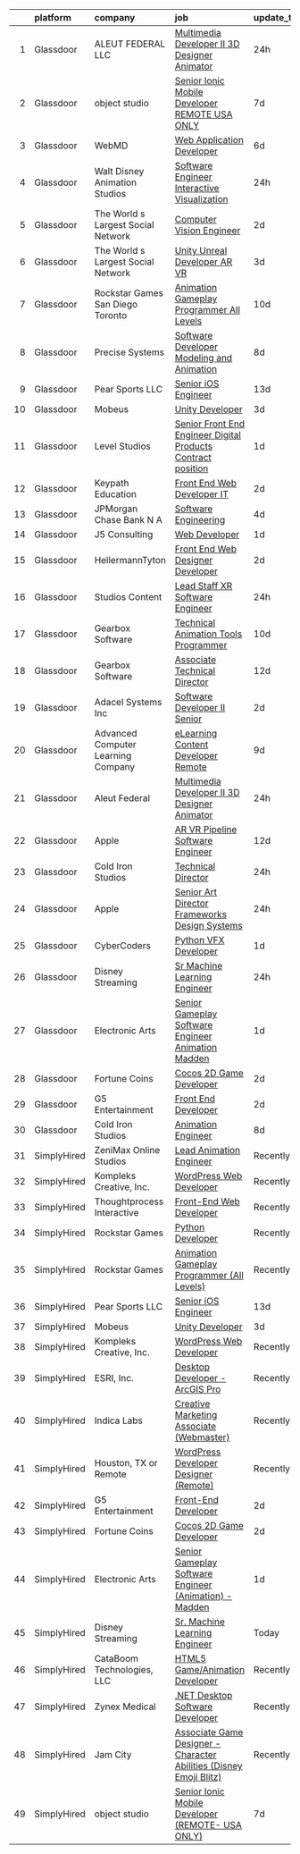 

|    | platform    | company                            | job                                                                                                                                                                                                                                                                                                                                                                                                                                                                                                                                                                                                                                                                                                                                                                                                                                                                                                                                                                                                                                                                                                                                                                                                                                                                                                                                                           | update_time   | location             |
|---:|:------------|:-----------------------------------|:--------------------------------------------------------------------------------------------------------------------------------------------------------------------------------------------------------------------------------------------------------------------------------------------------------------------------------------------------------------------------------------------------------------------------------------------------------------------------------------------------------------------------------------------------------------------------------------------------------------------------------------------------------------------------------------------------------------------------------------------------------------------------------------------------------------------------------------------------------------------------------------------------------------------------------------------------------------------------------------------------------------------------------------------------------------------------------------------------------------------------------------------------------------------------------------------------------------------------------------------------------------------------------------------------------------------------------------------------------------|:--------------|:---------------------|
|  1 | Glassdoor   | ALEUT FEDERAL LLC                  | [Multimedia Developer II   3D Designer Animator](https://www.glassdoor.com/partner/jobListing.htm?pos=117&ao=1136043&s=58&guid=0000018224b11adeb8172c9469928a9f&src=GD_JOB_AD&t=SR&vt=w&ea=1&cs=1_2b7b582b&cb=1658472964389&jobListingId=1008020532641&jrtk=3-0-1g8ib26u3k27r801-1g8ib26uljflt800-6861b7da3f143f87-)                                                                                                                                                                                                                                                                                                                                                                                                                                                                                                                                                                                                                                                                                                                                                                                                                                                                                                                                                                                                                                          | 24h           | Colorado Springs, CO |
|  2 | Glassdoor   | object studio                      | [Senior Ionic Mobile Developer  REMOTE  USA ONLY ](https://www.glassdoor.com/partner/jobListing.htm?pos=116&ao=1136043&s=58&guid=0000018224b11adeb8172c9469928a9f&src=GD_JOB_AD&t=SR&vt=w&ea=1&cs=1_2dfaa56e&cb=1658472964389&jobListingId=1008005650927&jrtk=3-0-1g8ib26u3k27r801-1g8ib26uljflt800-8984049d416d7946-)                                                                                                                                                                                                                                                                                                                                                                                                                                                                                                                                                                                                                                                                                                                                                                                                                                                                                                                                                                                                                                        | 7d            | Remote               |
|  3 | Glassdoor   | WebMD                              | [Web Application Developer](https://www.glassdoor.com/partner/jobListing.htm?pos=114&ao=1136043&s=58&guid=0000018224b11adeb8172c9469928a9f&src=GD_JOB_AD&t=SR&vt=w&cs=1_c6caca9f&cb=1658472964389&jobListingId=1008008367061&jrtk=3-0-1g8ib26u3k27r801-1g8ib26uljflt800-e28f196c8044f50b-)                                                                                                                                                                                                                                                                                                                                                                                                                                                                                                                                                                                                                                                                                                                                                                                                                                                                                                                                                                                                                                                                    | 6d            | Atlanta, GA          |
|  4 | Glassdoor   | Walt Disney Animation Studios      | [Software Engineer   Interactive Visualization](https://www.glassdoor.com/partner/jobListing.htm?pos=104&ao=1110586&s=58&guid=0000018224b11adeb8172c9469928a9f&src=GD_JOB_AD&t=SR&vt=w&cs=1_52db50b1&cb=1658472964387&jobListingId=1008020677665&cpc=FDA93C03AE7AED37&jrtk=3-0-1g8ib26u3k27r801-1g8ib26uljflt800-42a0d5a382f26cee--6NYlbfkN0DAFTyt7pbDCC2JPO79CSdi1dIb81yjczP5qsKcZIxgiYm3-7g-689UM0rgypL64cpNDepkh3HaOo81WMlARLLxajXu5kmw5CVT9Kx4CWAUP1282JamdjJiyKuoLIDZzJ9lqsO9RZnYWVxUqQAyNSPrSR1HSuWbsxerZX5orJ0YsqBZID8bIhZlNf--6YoF8BK-Yr3vgYGbIhW9OS71QNbIiJDS6A5a6ehGrRnPiR4TbKOETh3h1j-CeDAA40NPY_7vB1EkWkVRdYmYK20vHkLQnTh6H77_OZBMCmfhwJZfXMZKnocDfcbTXYO5hK6-UpSz7Kpotc4bhYrtGTPi0J8egGcclp5MOBIFUqe5IgjMipz8XSAJA6NKGfFlse_9jWc9JQgOU5s90Xvjz44V8GsAOiaBypxauA4wvfolNLMM1GugtwwTHvBZyWIPuEuoex0%3D)                                                                                                                                                                                                                                                                                                                                                                                                                                                                                                                                             | 24h           | Burbank, CA          |
|  5 | Glassdoor   | The World s Largest Social Network | [Computer Vision Engineer](https://www.glassdoor.com/partner/jobListing.htm?pos=103&ao=1110586&s=58&guid=0000018224b11adeb8172c9469928a9f&src=GD_JOB_AD&t=SR&vt=w&ea=1&cs=1_5172d3bc&cb=1658472964387&jobListingId=1008016092350&cpc=B576E40E3A51D23B&jrtk=3-0-1g8ib26u3k27r801-1g8ib26uljflt800-3d6004a19f2b5383--6NYlbfkN0DSgjPPcnEdvoK3uuxfISLALE6pB1FR7YSHOr_tSg5_QCn410VK5Ds4bQGcKtrI54_urjgcqwktlQZeIDvjbd7sMbA5gnhA_l4KE5fLH9VXOELgC33_D_fNtopS_25WJNRKlKtLnhICZr5wlKcy7_AqiPf7PGqIsyope6sbucOqxixnSXeQRaKdsdU2ItgDvYhvY_AyIZNk-uH3OHuVbn4IglcwN4v5CtR2NGV4iR1EF_ANg0bb7VDk0S7DOxF3_9wD14XnJUdViQlj-DZ3kQaUZwzGy_Q7ZhGR4mLkospkFgeg99nZYGMeLXRC3zjz-VHO50VTfYHqDLfOElIkzGNz6JzM5Hzq8QbxD_yXf_XDh2LYCDDE9LaSrtakIE1_L_kg4yWQa2EorTrb-9HZfx7WPMt0PQR2MLMBYrARyNyM7Ba7P2URI11B9TlLXj5YBj3gD619eJo-oPW85x5xQAYmRHCMoW26eeASUjy20Jf3qBbKFKDy0zf4PI7gh96bweYFZrdnqpvnOF0pQItIIf9SvMH5lJPnmytOBCsB1xCMWZ9nsaB-EG_RhL-ZA1O_EYIS-Jrv8_fQyawNzg5VONl6)                                                                                                                                                                                                                                                                                                                                                                                                           | 2d            | Los Angeles, CA      |
|  6 | Glassdoor   | The World s Largest Social Network | [Unity Unreal Developer  AR VR ](https://www.glassdoor.com/partner/jobListing.htm?pos=107&ao=1110586&s=58&guid=0000018224b11adeb8172c9469928a9f&src=GD_JOB_AD&t=SR&vt=w&ea=1&cs=1_9444f3c9&cb=1658472964388&jobListingId=1008012651983&cpc=6FC5BA77C9A4CD78&jrtk=3-0-1g8ib26u3k27r801-1g8ib26uljflt800-6a9687f16436b173--6NYlbfkN0DSgjPPcnEdvoK3uuxfISLALE6pB1FR7YSHOr_tSg5_QGIhoz_2VqUepdcKLBLI_zRvkDZhvtF_k8miCmwKmbQ_d86ghCkWK5Iyn9zY4XJYRa_cJlbg1rLK4zZUQXMOjDscXw6-RhjxJQyns7_2qNLXsUWksOCT123nD7wpF_Hivl8vz11EM2MFRSnk1ltY0GQ0qx6yKXuyHNIueBINVoCyQ6w9KmsIDwB-gXlf4aH4rgpw3wuQOag2GaS4HDrso4TXzERBqcbGNHLqSpwERN2oM6zPvYzoCv_0MZwxAubG_nCHPZwojjOQklzZ0b0A01b5JDg8wwqY62ZYcVBXDGVIjf7FOw19ISun7P97jQvWDTO57OgNMxnIt0UJVb9PLrifqBmNMSVztS0gcsBZv23dkITTYfY5tWGAx9sYzcdv9qunl7v74rfa7pxOJTJmgj541MxHFpzKUI9o8_GTyUyAU-dBbc0gLCkr8eUWIN5adrLvEm7H2jjsh62IyGJiXCcEG1sfSTaBKCINf9bb_7qXiMk2cRWKvMLNxKQMNiMhXEOqwn83s6ZryL2EQsIcYqZHnIM3CI7iAn8zdvqImtiB)                                                                                                                                                                                                                                                                                                                                                                                                     | 3d            | Sausalito, CA        |
|  7 | Glassdoor   | Rockstar Games San Diego   Toronto | [Animation Gameplay Programmer  All Levels ](https://www.glassdoor.com/partner/jobListing.htm?pos=125&ao=1136043&s=58&guid=0000018224b11adeb8172c9469928a9f&src=GD_JOB_AD&t=SR&vt=w&cs=1_58a4e4d9&cb=1658472964389&jobListingId=1007999078451&jrtk=3-0-1g8ib26u3k27r801-1g8ib26uljflt800-a340a17d7da06a63-)                                                                                                                                                                                                                                                                                                                                                                                                                                                                                                                                                                                                                                                                                                                                                                                                                                                                                                                                                                                                                                                   | 10d           | Carlsbad, CA         |
|  8 | Glassdoor   | Precise Systems                    | [Software Developer  Modeling and Animation ](https://www.glassdoor.com/partner/jobListing.htm?pos=121&ao=1136043&s=58&guid=0000018224b11adeb8172c9469928a9f&src=GD_JOB_AD&t=SR&vt=w&ea=1&cs=1_cc7ede2e&cb=1658472964389&jobListingId=1008004152660&jrtk=3-0-1g8ib26u3k27r801-1g8ib26uljflt800-fe782767aaad92cb-)                                                                                                                                                                                                                                                                                                                                                                                                                                                                                                                                                                                                                                                                                                                                                                                                                                                                                                                                                                                                                                             | 8d            | San Diego, CA        |
|  9 | Glassdoor   | Pear Sports LLC                    | [Senior iOS Engineer](https://www.glassdoor.com/partner/jobListing.htm?pos=101&ao=1110586&s=58&guid=0000018224b11adeb8172c9469928a9f&src=GD_JOB_AD&t=SR&vt=w&ea=1&cs=1_cce60dae&cb=1658472964387&jobListingId=1007993166305&cpc=81AAE51C33FDE227&jrtk=3-0-1g8ib26u3k27r801-1g8ib26uljflt800-cbd344a28ed5bdd1--6NYlbfkN0Dv7ndDd69lmugUXCgoCPtpAVgbUJfy1aW2stz5aeGS0ojezn-FD23BR7ZCWtAU7pr63qdi_3htSCWhkmBIgWuOOMx0CodzmsXleKS3P5DwZaZRFDbKww_9JFruSqyfPMo8Ss43bF31rH2Rxmghdu0Rd8ESX4BGHW-USyPvLJgp0NOBPZGiCLm0K6NLcPkywW7buk2x-nozeVhfMfGlSC4V8e8g_zl4tcH-fwmohdE1zeSBDnJJ1jYnM94KeAI9VfDXKVg7bsOiOZzR7gCPDBzyppTEREh1kyeAS6RTRbyMQusPFDdMQ2Q71INkLrkVP9ELg2bp2T0ojcd_4Ftbq_puELk0CEDi5eb36rLoMIOI6fWovV3fAcY_mul2I9XPKIr8fjbql44UGFkvy3j7op8HRZb9uhtjYjDCAkWgaL6gd9c9uN06JgUnHnQ-3rNefmAoqfs1P_ztdNDEEyxwiq3iuRFcFgOw5QuxFYXl2aB1vTkUJsAkNCT5Q5cBLNk142o%3D)                                                                                                                                                                                                                                                                                                                                                                                                                                                                                                  | 13d           | Remote               |
| 10 | Glassdoor   | Mobeus                             | [Unity Developer](https://www.glassdoor.com/partner/jobListing.htm?pos=113&ao=1136043&s=58&guid=0000018224b11adeb8172c9469928a9f&src=GD_JOB_AD&t=SR&vt=w&ea=1&cs=1_cc596917&cb=1658472964389&jobListingId=1008012455848&jrtk=3-0-1g8ib26u3k27r801-1g8ib26uljflt800-8725804754ef9c43-)                                                                                                                                                                                                                                                                                                                                                                                                                                                                                                                                                                                                                                                                                                                                                                                                                                                                                                                                                                                                                                                                         | 3d            | United, WV           |
| 11 | Glassdoor   | Level Studios                      | [Senior Front End Engineer  Digital Products  Contract position ](https://www.glassdoor.com/partner/jobListing.htm?pos=128&ao=1136043&s=58&guid=0000018224b11adeb8172c9469928a9f&src=GD_JOB_AD&t=SR&vt=w&cs=1_fb39cabe&cb=1658472964389&jobListingId=1008018894140&jrtk=3-0-1g8ib26u3k27r801-1g8ib26uljflt800-cb2bb438325d3acc-)                                                                                                                                                                                                                                                                                                                                                                                                                                                                                                                                                                                                                                                                                                                                                                                                                                                                                                                                                                                                                              | 1d            | Atlanta, GA          |
| 12 | Glassdoor   | Keypath Education                  | [Front End Web Developer   IT](https://www.glassdoor.com/partner/jobListing.htm?pos=102&ao=1110586&s=58&guid=0000018224b11adeb8172c9469928a9f&src=GD_JOB_AD&t=SR&vt=w&ea=1&cs=1_8ec1c407&cb=1658472964387&jobListingId=1008016122648&cpc=FF950A86FEA5DF54&jrtk=3-0-1g8ib26u3k27r801-1g8ib26uljflt800-78f317af56e3f18c--6NYlbfkN0B5yzmwsWuqFEnZ4KZ0oZggF_kecX9RXCcNgmDdqnpqNuS9SQwkvMm25LJOlwnoQeRGVNLuM68xe_XBupscoGWwLuAmAECc7b1ebtEBdhfC5DUw0FIOA52Rp9Xn4PKH-c0divItmOUKO7DkM3INqiqcAzduqg14ZHADXTMottiuw7WUxXzUup9t1JXlxov6LZRxMpr7Bj-kutl0jZlsHtNy93Km6MjkFYNyOK5LYuYUMBaRuO-p8Sc4NCfZ0X9Se-OR-ZLT3e4fcW-H9N-g6OE6Q3I2tEagUVON4TIkLNIX9cuI7fenCI5wcuAQrga2dnsVG6QB4TvngjGTeAia9X9zd_iumpy8rcK9MlRmV1nzza-jAtOTqdt1mkDFboX2ItUb5fbQWDghH1quLn9xsN4QG41o5fCX00L8JSILG6BEETFSfj7PMryoRldupOhIlNn2wIBI9PFK8TWAXhvCkKzlR9IlfpjXn3S-Qc7PvFp1H2HIVsGoMh4BSSDIMFIoSco22iDoH-ZDQIYohDNrQgtVwAO0HPdIYX6qg2UuSgJQlYSHzZzxdSM6dcjS7ZoIdlpYQbC5eDJcvNXdtTLHdCi9PFml7WdUAUq1OInYGcK6x3Pb0qqPcBIYaYErrAAf-fM%3D)                                                                                                                                                                                                                                                                                                                                                         | 2d            | Schaumburg, IL       |
| 13 | Glassdoor   | JPMorgan Chase Bank  N A           | [Software Engineering](https://www.glassdoor.com/partner/jobListing.htm?pos=124&ao=1136043&s=58&guid=0000018224b11adeb8172c9469928a9f&src=GD_JOB_AD&t=SR&vt=w&cs=1_923c4b1d&cb=1658472964389&jobListingId=1008011227449&jrtk=3-0-1g8ib26u3k27r801-1g8ib26uljflt800-191351673c7be29c-)                                                                                                                                                                                                                                                                                                                                                                                                                                                                                                                                                                                                                                                                                                                                                                                                                                                                                                                                                                                                                                                                         | 4d            | Columbus, OH         |
| 14 | Glassdoor   | J5 Consulting                      | [Web Developer](https://www.glassdoor.com/partner/jobListing.htm?pos=122&ao=1136043&s=58&guid=0000018224b11adeb8172c9469928a9f&src=GD_JOB_AD&t=SR&vt=w&ea=1&cs=1_3c1f0022&cb=1658472964389&jobListingId=1008018242416&jrtk=3-0-1g8ib26u3k27r801-1g8ib26uljflt800-8d633f17a317ae0f-)                                                                                                                                                                                                                                                                                                                                                                                                                                                                                                                                                                                                                                                                                                                                                                                                                                                                                                                                                                                                                                                                           | 1d            | Chantilly, VA        |
| 15 | Glassdoor   | HellermannTyton                    | [Front End Web Designer Developer](https://www.glassdoor.com/partner/jobListing.htm?pos=126&ao=1136043&s=58&guid=0000018224b11adeb8172c9469928a9f&src=GD_JOB_AD&t=SR&vt=w&ea=1&cs=1_1798a55e&cb=1658472964389&jobListingId=1008015633229&jrtk=3-0-1g8ib26u3k27r801-1g8ib26uljflt800-dbe7d8bfa1e421c8-)                                                                                                                                                                                                                                                                                                                                                                                                                                                                                                                                                                                                                                                                                                                                                                                                                                                                                                                                                                                                                                                        | 2d            | Milwaukee, WI        |
| 16 | Glassdoor   | Studios Content                    | [Lead  Staff  XR Software Engineer](https://www.glassdoor.com/partner/jobListing.htm?pos=106&ao=1110586&s=58&guid=0000018224b11adeb8172c9469928a9f&src=GD_JOB_AD&t=SR&vt=w&cs=1_f7244169&cb=1658472964388&jobListingId=1008020675863&cpc=1120CD366D53BFD9&jrtk=3-0-1g8ib26u3k27r801-1g8ib26uljflt800-a02d03ca6b972eeb--6NYlbfkN0DAFTyt7pbDCC2JPO79CSdi1dIb81yjczP5qsKcZIxgiYm3-7g-689UM0rgypL64cpNDepkh3HaOlquiznncK0jDhtZzDMGJ0DVmq6xchC8MKpsDTl4-NPe-XVzN8aSxIOK4n9EysEMYtB1lSR1phauX5zsP9EDQYqDS4tc0RyaVfKdfE8-Aoq4O274g1Y5xbw2Qd8snVVpNvrPZEjrLbyfNl3Bbn2z1EPH8_UsZmeJZ7xYrIy0ccSn16bOSzqVyqteyt35hkULIbXyNEloPLJEXNyiDtnOC00HTKEn5CdpsBRfMzt_8Uc6u5nHCCGP6qwuL4K2102NfYn9RaRBGE0o0TAJ2fDiMJiAmjVp7ztLTIMjDDQkZ5Y8QzP_Nl9Bgysn9mgePsQ-f0mvSvN1fsiPreR8EaWjSD2AbL3kG8QHqjNo-tZpMz7oziSKPSniTNg%3D)                                                                                                                                                                                                                                                                                                                                                                                                                                                                                                                                                         | 24h           | Glendale, CA         |
| 17 | Glassdoor   | Gearbox Software                   | [Technical Animation Tools Programmer](https://www.glassdoor.com/partner/jobListing.htm?pos=127&ao=1136043&s=58&guid=0000018224b11adeb8172c9469928a9f&src=GD_JOB_AD&t=SR&vt=w&ea=1&cs=1_0a4f271a&cb=1658472964389&jobListingId=1007998860842&jrtk=3-0-1g8ib26u3k27r801-1g8ib26uljflt800-a6dc851de2496d1b-)                                                                                                                                                                                                                                                                                                                                                                                                                                                                                                                                                                                                                                                                                                                                                                                                                                                                                                                                                                                                                                                    | 10d           | Frisco, TX           |
| 18 | Glassdoor   | Gearbox Software                   | [Associate Technical Director](https://www.glassdoor.com/partner/jobListing.htm?pos=130&ao=1136043&s=58&guid=0000018224b11adeb8172c9469928a9f&src=GD_JOB_AD&t=SR&vt=w&ea=1&cs=1_85389004&cb=1658472964389&jobListingId=1007994173103&jrtk=3-0-1g8ib26u3k27r801-1g8ib26uljflt800-1431cd0e3815fedf-)                                                                                                                                                                                                                                                                                                                                                                                                                                                                                                                                                                                                                                                                                                                                                                                                                                                                                                                                                                                                                                                            | 12d           | Frisco, TX           |
| 19 | Glassdoor   | Adacel Systems Inc                 | [Software Developer II  Senior ](https://www.glassdoor.com/partner/jobListing.htm?pos=129&ao=1136043&s=58&guid=0000018224b11adeb8172c9469928a9f&src=GD_JOB_AD&t=SR&vt=w&ea=1&cs=1_b3f06426&cb=1658472964389&jobListingId=1008015537570&jrtk=3-0-1g8ib26u3k27r801-1g8ib26uljflt800-2c5246f349190084-)                                                                                                                                                                                                                                                                                                                                                                                                                                                                                                                                                                                                                                                                                                                                                                                                                                                                                                                                                                                                                                                          | 2d            | Orlando, FL          |
| 20 | Glassdoor   | Advanced Computer Learning Company | [eLearning Content Developer  Remote  ](https://www.glassdoor.com/partner/jobListing.htm?pos=115&ao=1136043&s=58&guid=0000018224b11adeb8172c9469928a9f&src=GD_JOB_AD&t=SR&vt=w&ea=1&cs=1_02d23338&cb=1658472964389&jobListingId=1008000784696&jrtk=3-0-1g8ib26u3k27r801-1g8ib26uljflt800-e77e1058c18c2e89-)                                                                                                                                                                                                                                                                                                                                                                                                                                                                                                                                                                                                                                                                                                                                                                                                                                                                                                                                                                                                                                                   | 9d            | Remote               |
| 21 | Glassdoor   | Aleut Federal                      | [Multimedia Developer II   3D Designer Animator](https://www.glassdoor.com/partner/jobListing.htm?pos=118&ao=1136043&s=58&guid=0000018224b11adeb8172c9469928a9f&src=GD_JOB_AD&t=SR&vt=w&cs=1_3f807c2b&cb=1658472964389&jobListingId=1008021020998&jrtk=3-0-1g8ib26u3k27r801-1g8ib26uljflt800-3aa78bb73d048592-)                                                                                                                                                                                                                                                                                                                                                                                                                                                                                                                                                                                                                                                                                                                                                                                                                                                                                                                                                                                                                                               | 24h           | Colorado Springs, CO |
| 22 | Glassdoor   | Apple                              | [AR VR Pipeline Software Engineer](https://www.glassdoor.com/partner/jobListing.htm?pos=109&ao=1110586&s=58&guid=0000018224b11adeb8172c9469928a9f&src=GD_JOB_AD&t=SR&vt=w&cs=1_2166df63&cb=1658472964388&jobListingId=1007994891471&cpc=9908D8D4413DBB8A&jrtk=3-0-1g8ib26u3k27r801-1g8ib26uljflt800-fc55de529b78aa8f--6NYlbfkN0BvKrLyj5gPmtZO9T8euul8TCxuuKNOtzRJOomxnwSEodTz2Bc-sPZlbtkML8D-m4qO4tenHzNlbzznl9Zovftmt6-Mg1P-NrNJwQV9b7AKhWEtyPHdze1p3up1kuyhCBmYpi4Iic0ExJ4rulqpIM8-RimAb7jpdBuTvtFVnPTld1-JZzi1K-QITAQmOHncd_Vwoh0OYrzn7rzEFimHjHxmrWeoyn8OMtA0PlnzpvsKAlcBG154uDN3bPSCkmm0ApseWCyEA4USv34WVl6SmA4556Lvz0HI-vKefKRsd6II-pYHJ_2GHnMwKyrc-F5BStHb33WDVNvPuZBKxPFSFTtISUUxte3hnUoo3m7-bxBClVvTWCEFYSe2_-t4ogQaqgPjZO6zgo5xkOX_Ln9l2croMySe2up-kWwoIW0RF0Vkqc6UrKYB3gxQkweKAyYM5V0EvORk6mMgNxE3bBLjR6lZgRsSlzqWefCw-oiY1ghKFSdWsPFLuqW65lbFpbQRLpQd0u-vNKC1xS7cX1sJ3fNcQU_t_UdHTHfsAMXdWdHaGmY5t81Hrukjgb82vSIU2sJz2eKCAy-Ba9lom1t7dz7bgslAuXbRSAL57ppb8LpyfsPrjz1bqtJwM-GepHBj450GWweqMj68yNbFeg4wIOOBqSIqP4cEA6yKvqYcpeUfyluZbdgmkaV1f15gjtHOy1Qq5uxbgCyBiQh2Hlem36DUM8BlphymdO292t1x02cz5K84WeAIYWAap7jEeBBfGv5yPINhGStMZswHhloFOvnmMqrub5FKuXyoh391JNEE6OZYbwoWyuf_CoIeGG9gtZhe1pjbsgrMGpz8-eT5AvhFfE7mQHY34atT2T3vpx3cge7e9VV24inF-bBX0_Duq1DrcoknPqAYa7bO5DrBDKOqQkFynQsBV33VFV7wqNSCgKHm9g6HjpDg32RIv1hWpuOpedbDwJMKBq-Ksu_-0gOJ)        | 12d           | Boulder, CO          |
| 23 | Glassdoor   | Cold Iron Studios                  | [Technical Director](https://www.glassdoor.com/partner/jobListing.htm?pos=123&ao=1136043&s=58&guid=0000018224b11adeb8172c9469928a9f&src=GD_JOB_AD&t=SR&vt=w&ea=1&cs=1_76887b38&cb=1658472964389&jobListingId=1008020385355&jrtk=3-0-1g8ib26u3k27r801-1g8ib26uljflt800-35e912e144a86a0f-)                                                                                                                                                                                                                                                                                                                                                                                                                                                                                                                                                                                                                                                                                                                                                                                                                                                                                                                                                                                                                                                                      | 24h           | Remote               |
| 24 | Glassdoor   | Apple                              | [Senior Art Director  Frameworks   Design Systems](https://www.glassdoor.com/partner/jobListing.htm?pos=119&ao=1136043&s=58&guid=0000018224b11adeb8172c9469928a9f&src=GD_JOB_AD&t=SR&vt=w&cs=1_c04ca93b&cb=1658472964389&jobListingId=1008019667515&jrtk=3-0-1g8ib26u3k27r801-1g8ib26uljflt800-91d5d42087dec804-)                                                                                                                                                                                                                                                                                                                                                                                                                                                                                                                                                                                                                                                                                                                                                                                                                                                                                                                                                                                                                                             | 24h           | Cupertino, CA        |
| 25 | Glassdoor   | CyberCoders                        | [Python VFX Developer](https://www.glassdoor.com/partner/jobListing.htm?pos=108&ao=1110586&s=58&guid=0000018224b11adeb8172c9469928a9f&src=GD_JOB_AD&t=SR&vt=w&ea=1&cs=1_b7931118&cb=1658472964388&jobListingId=1008017849661&cpc=32EE424DE2B657EB&jrtk=3-0-1g8ib26u3k27r801-1g8ib26uljflt800-a194645f12a1f93d--6NYlbfkN0CpFJQzrgRR8WqXWK1qKKEqALWJw739KlKqr2H-MSI4eoBlI4EFrmor2FYZMP3muM1MdiAdE_pXzwtz7qwTln-2XGs_AoPdfHEexP0YT_5xLoYweUGlEd_zO_SyCOUH-ozj6yv_RDtZGITcNdwBBisGC7RjAGmPTS3dBcI56KjmemuAv7WdXk7SECOpy-uNkPB1AS9YUeym3Kqvy62yFc2FeK_j9njO_ulICyrFeAHZzbzGcReS63CcloS02W4TnSMe1M2YEj9J05QgeZwS4FJ7_Evi0Kr_Z5KfRD8ddxy3Vc3vVNGRGL2IuxXfgs9UuooWnEhgo9U7DAXh9xwO2Lw-UtLW6rjUwyBMPj7rYBB2VKQ-Q21gus7gCzSgmXhOZ7EyowikEwhSSAQE56AlkErVb4w_nyZ3iuR7fGet7V3gVuAroFNXNjxQ19pYvNzT7LgAd2tasbddfGfqeKUL5ff6ZpNv82gJA8enosEOllFZvva3TeT9F37T8SC-phIXRKgP-bXmIVb2befTikL8J9LncSxqR-f6uZNFvLd4QirDx76E31yqtwuedf7ZFQYlvAFLB672K_XML7CQhZK3Gvev88dKZYKjjrtl8sKYIbghjs7S6kuFxicFwgAriGg20XVKzqt0DRFd7vw2itn-mS4cs63zJHyJb134P4cf-2J1Z6yWaN6Rnwu0FyG0h29WwD38rBMGGmrLE85E9zQwxE5BelbxMyGM-zrhkpFphQoNKJhH_AwmuINyUo3eGIq0HdhkvpA6iq4y0zNWqGFvVW2uwBuMgu6v3G1TNuAZHZJenmm2dviecGJKGj256gqiTX4z3yJYYl2ZWY9nAvcGwiiRO1g4-Olihsx2YforIdKqhfIlK_g4X3h-oBCLSvelGYadVBIy4LB-qXY4oEle-rKWCmbTE4bMz7NU_LpdaQbuNuzCL7R4GfaughSvirlsz4XXEiLvfJ06r-ZEYN6T2leU5SpXEbwi-1s%3D) | 1d            | Burbank, CA          |
| 26 | Glassdoor   | Disney Streaming                   | [Sr  Machine Learning Engineer](https://www.glassdoor.com/partner/jobListing.htm?pos=105&ao=1110586&s=58&guid=0000018224b11adeb8172c9469928a9f&src=GD_JOB_AD&t=SR&vt=w&cs=1_7145be31&cb=1658472964387&jobListingId=1008020675608&cpc=6BBECBC74F3AC36E&jrtk=3-0-1g8ib26u3k27r801-1g8ib26uljflt800-f48cf8e2d55a9a86--6NYlbfkN0DAFTyt7pbDCC2JPO79CSdi1dIb81yjczP5qsKcZIxgiYm3-7g-689UM0rgypL64cpNDepkh3HaOv9PPgAn7YxBDyWcpGjr783PyojHs6eUhokdlcSYO9JqnlobjZGvnCo52oIuVJYRZRM35YYAVJW5eKva65-BO-AM_jzOq3n_mktexIOzAZoCnvFskLh3UoUD3ipxAt6AD0cpNb9T8d6yfoQCKwRDqSYhI5GzGE2kWb4P237SoipPk6TQ0SblU294f93H3AfSpQLdZE0VvCxyqAz_YqcSP2-hZ0sGVaR6SkLYXNUjWwIGpKbYkP3i6fbAX9VXxKy2EZfdgWoC_5-LwzsGrNapKLhQAQ4b6vW1EVx2pHDs9sl819UXAunmS2tB0RgtAvYTgXQfRDFRBgaalUgowNLEM76L3p3VT3qQmBt-0h-4hZDZrnuA6fOpKFM%3D)                                                                                                                                                                                                                                                                                                                                                                                                                                                                                                                                                             | 24h           | New York, NY         |
| 27 | Glassdoor   | Electronic Arts                    | [Senior Gameplay Software Engineer  Animation    Madden](https://www.glassdoor.com/partner/jobListing.htm?pos=112&ao=1136043&s=58&guid=0000018224b11adeb8172c9469928a9f&src=GD_JOB_AD&t=SR&vt=w&cs=1_0714a4ab&cb=1658472964388&jobListingId=1008017356081&jrtk=3-0-1g8ib26u3k27r801-1g8ib26uljflt800-ed60ce436b362348-)                                                                                                                                                                                                                                                                                                                                                                                                                                                                                                                                                                                                                                                                                                                                                                                                                                                                                                                                                                                                                                       | 1d            | Orlando, FL          |
| 28 | Glassdoor   | Fortune Coins                      | [Cocos 2D Game Developer](https://www.glassdoor.com/partner/jobListing.htm?pos=110&ao=1136043&s=58&guid=0000018224b11adeb8172c9469928a9f&src=GD_JOB_AD&t=SR&vt=w&ea=1&cs=1_b1aa17f3&cb=1658472964388&jobListingId=1008014796451&jrtk=3-0-1g8ib26u3k27r801-1g8ib26uljflt800-1bcab52bcc4e246a-)                                                                                                                                                                                                                                                                                                                                                                                                                                                                                                                                                                                                                                                                                                                                                                                                                                                                                                                                                                                                                                                                 | 2d            | Remote               |
| 29 | Glassdoor   | G5 Entertainment                   | [Front End Developer](https://www.glassdoor.com/partner/jobListing.htm?pos=111&ao=1136043&s=58&guid=0000018224b11adeb8172c9469928a9f&src=GD_JOB_AD&t=SR&vt=w&cs=1_5e371562&cb=1658472964388&jobListingId=1008014904853&jrtk=3-0-1g8ib26u3k27r801-1g8ib26uljflt800-f3abba0302d8d498-)                                                                                                                                                                                                                                                                                                                                                                                                                                                                                                                                                                                                                                                                                                                                                                                                                                                                                                                                                                                                                                                                          | 2d            | Remote               |
| 30 | Glassdoor   | Cold Iron Studios                  | [Animation Engineer](https://www.glassdoor.com/partner/jobListing.htm?pos=120&ao=1136043&s=58&guid=0000018224b11adeb8172c9469928a9f&src=GD_JOB_AD&t=SR&vt=w&ea=1&cs=1_c6d7659e&cb=1658472964389&jobListingId=1008003738705&jrtk=3-0-1g8ib26u3k27r801-1g8ib26uljflt800-7ec8e93f903792ed-)                                                                                                                                                                                                                                                                                                                                                                                                                                                                                                                                                                                                                                                                                                                                                                                                                                                                                                                                                                                                                                                                      | 8d            | Remote               |
| 31 | SimplyHired | ZeniMax Online Studios             | [Lead Animation Engineer](https://www.simplyhired.com/job/wB99k8t-eMRgUo6hOawULRUW49LNntG7R_H8UzX1DerJ02eJnh5vkw?q=animation+developer)                                                                                                                                                                                                                                                                                                                                                                                                                                                                                                                                                                                                                                                                                                                                                                                                                                                                                                                                                                                                                                                                                                                                                                                                                       | Recently      | Hunt Valley, MD      |
| 32 | SimplyHired | Kompleks Creative, Inc.            | [WordPress Web Developer](https://www.simplyhired.com/job/clnU0xKRTuyyk7JggZg0IBwHdHfUMCCZGAiMCCFsrsUE36YbcxMH2Q?q=animation+developer)                                                                                                                                                                                                                                                                                                                                                                                                                                                                                                                                                                                                                                                                                                                                                                                                                                                                                                                                                                                                                                                                                                                                                                                                                       | Recently      | Durham, NC           |
| 33 | SimplyHired | Thoughtprocess Interactive         | [Front-End Web Developer](https://www.simplyhired.com/job/lb0LrEmJuu-febCtCDvKUu2SKeX2KrxDZ5wUbtHaxXSmTUy-rb90nQ?q=animation+developer)                                                                                                                                                                                                                                                                                                                                                                                                                                                                                                                                                                                                                                                                                                                                                                                                                                                                                                                                                                                                                                                                                                                                                                                                                       | Recently      | St. Louis, MO        |
| 34 | SimplyHired | Rockstar Games                     | [Python Developer](https://www.simplyhired.com/job/NocNYu1zaiZSEKQFVRtQ7-07ZtqQGlqh52A79re5d67EhMcb4WnOvA?q=animation+developer)                                                                                                                                                                                                                                                                                                                                                                                                                                                                                                                                                                                                                                                                                                                                                                                                                                                                                                                                                                                                                                                                                                                                                                                                                              | Recently      | New York, NY         |
| 35 | SimplyHired | Rockstar Games                     | [Animation Gameplay Programmer (All Levels)](https://www.simplyhired.com/job/1pSEzXWP6p8ML9piAakVgJAIWzA9LrjPxi3CLE-MLJDKJMG2jk5IcQ?q=animation+developer)                                                                                                                                                                                                                                                                                                                                                                                                                                                                                                                                                                                                                                                                                                                                                                                                                                                                                                                                                                                                                                                                                                                                                                                                    | Recently      | Carlsbad, CA         |
| 36 | SimplyHired | Pear Sports LLC                    | [Senior iOS Engineer](https://www.simplyhired.com/job/ogE_FKcrmOauLNW0WPOvD_K_Rc_YLFLOi7yqUsR0pGeMMVeNCusxUw?q=animation+developer)                                                                                                                                                                                                                                                                                                                                                                                                                                                                                                                                                                                                                                                                                                                                                                                                                                                                                                                                                                                                                                                                                                                                                                                                                           | 13d           | Remote               |
| 37 | SimplyHired | Mobeus                             | [Unity Developer](https://www.simplyhired.com/job/7J-AAN-M6HqUAnjEmqgHgMtoiKyE6faZcNgI_4b5IThQPkpLSQ4fmg?q=animation+developer)                                                                                                                                                                                                                                                                                                                                                                                                                                                                                                                                                                                                                                                                                                                                                                                                                                                                                                                                                                                                                                                                                                                                                                                                                               | 3d            | United, WV           |
| 38 | SimplyHired | Kompleks Creative, Inc.            | [WordPress Web Developer](https://www.simplyhired.com/job/clnU0xKRTuyyk7JggZg0IBwHdHfUMCCZGAiMCCFsrsUE36YbcxMH2Q?q=animation+developer)                                                                                                                                                                                                                                                                                                                                                                                                                                                                                                                                                                                                                                                                                                                                                                                                                                                                                                                                                                                                                                                                                                                                                                                                                       | Recently      | Durham, NC           |
| 39 | SimplyHired | ESRI, Inc.                         | [Desktop Developer - ArcGIS Pro](https://www.simplyhired.com/job/Pn0jlgPOSBBY-nMbXrtFeV4yvqyMnKMGCwWZz4L1Vtp9irTKUDf2Rg?q=animation+developer)                                                                                                                                                                                                                                                                                                                                                                                                                                                                                                                                                                                                                                                                                                                                                                                                                                                                                                                                                                                                                                                                                                                                                                                                                | Recently      | Remote               |
| 40 | SimplyHired | Indica Labs                        | [Creative Marketing Associate (Webmaster)](https://www.simplyhired.com/job/CiOYg9ZwXWnfAfWFYgpeXNQ65sUJYFSHCYI9aKhasdAuHPtez9K0_g?q=animation+developer)                                                                                                                                                                                                                                                                                                                                                                                                                                                                                                                                                                                                                                                                                                                                                                                                                                                                                                                                                                                                                                                                                                                                                                                                      | Recently      | Albuquerque, NM      |
| 41 | SimplyHired | Houston, TX or Remote              | [WordPress Developer Designer (Remote)](https://www.simplyhired.com/job/h5NIRqnG6nzwtBLlFlrT64773r4CAOGZWfW6vATD8Z8CzAc7NchDIg?q=animation+developer)                                                                                                                                                                                                                                                                                                                                                                                                                                                                                                                                                                                                                                                                                                                                                                                                                                                                                                                                                                                                                                                                                                                                                                                                         | Recently      | The Woodlands, TX    |
| 42 | SimplyHired | G5 Entertainment                   | [Front-End Developer](https://www.simplyhired.com/job/zKfcymdm3jmvJkBPXSuTDEK61tlLrs7TDRlx0PAnh1xsM9fx_-M9Zw?q=animation+developer)                                                                                                                                                                                                                                                                                                                                                                                                                                                                                                                                                                                                                                                                                                                                                                                                                                                                                                                                                                                                                                                                                                                                                                                                                           | 2d            | Remote               |
| 43 | SimplyHired | Fortune Coins                      | [Cocos 2D Game Developer](https://www.simplyhired.com/job/kBw9x8f9uFCyRtwg5kJb17iXBteY7dUA0MZCJQFWo5qCo8V6GuT-gQ?q=animation+developer)                                                                                                                                                                                                                                                                                                                                                                                                                                                                                                                                                                                                                                                                                                                                                                                                                                                                                                                                                                                                                                                                                                                                                                                                                       | 2d            | Remote               |
| 44 | SimplyHired | Electronic Arts                    | [Senior Gameplay Software Engineer (Animation) - Madden](https://www.simplyhired.com/job/Wap46tPbl0vXnfMju-O7wXPP2ajmp4ixDNEfBnFO4kraBQHUcIs6GQ?q=animation+developer)                                                                                                                                                                                                                                                                                                                                                                                                                                                                                                                                                                                                                                                                                                                                                                                                                                                                                                                                                                                                                                                                                                                                                                                        | 1d            | Orlando, FL          |
| 45 | SimplyHired | Disney Streaming                   | [Sr. Machine Learning Engineer](https://www.simplyhired.com/job/Onbz23oNSU_PGjCC4j8Z8i9FYHNWjOCMRA49H2p6H4ieC4CDRj_sMg?q=animation+developer)                                                                                                                                                                                                                                                                                                                                                                                                                                                                                                                                                                                                                                                                                                                                                                                                                                                                                                                                                                                                                                                                                                                                                                                                                 | Today         | New York, NY         |
| 46 | SimplyHired | CataBoom Technologies, LLC         | [HTML5 Game/Animation Developer](https://www.simplyhired.com/job/rcD9kqRruTFu3sLPN7RcYmKqhwYda35Xkfl4DXnDIh1VgwPtoMUoDw?q=animation+developer)                                                                                                                                                                                                                                                                                                                                                                                                                                                                                                                                                                                                                                                                                                                                                                                                                                                                                                                                                                                                                                                                                                                                                                                                                | Recently      | Richardson, TX       |
| 47 | SimplyHired | Zynex Medical                      | [.NET Desktop Software Developer](https://www.simplyhired.com/job/CkZS4u7p1I92Dp42AUwS_a_ddjsrJw7_CNhZYtWMjYq5qdAiX22kGQ?q=animation+developer)                                                                                                                                                                                                                                                                                                                                                                                                                                                                                                                                                                                                                                                                                                                                                                                                                                                                                                                                                                                                                                                                                                                                                                                                               | Recently      | Englewood, CO        |
| 48 | SimplyHired | Jam City                           | [Associate Game Designer - Character Abilities (Disney Emoji Blitz)](https://www.simplyhired.com/job/2o_W10WcC3hrsK6JEr-9vzgSbF-hX_Bl2zY_O39I3IRNjb4XBrKHtA?q=animation+developer)                                                                                                                                                                                                                                                                                                                                                                                                                                                                                                                                                                                                                                                                                                                                                                                                                                                                                                                                                                                                                                                                                                                                                                            | Recently      | Burbank, CA          |
| 49 | SimplyHired | object studio                      | [Senior Ionic Mobile Developer (REMOTE- USA ONLY)](https://www.simplyhired.com/job/VTfU4gPhNNLj7sAQJ_tGPwklvZml_KRJ5DcBbkFLlgQ0G2WeSqAFWQ?q=animation+developer)                                                                                                                                                                                                                                                                                                                                                                                                                                                                                                                                                                                                                                                                                                                                                                                                                                                                                                                                                                                                                                                                                                                                                                                              | 7d            | Remote               |